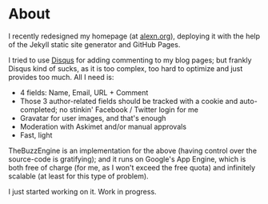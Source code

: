 About
=======

I recently redesigned my homepage (at [alexn.org](http://alexn.org/)),
deploying it with the help of the Jekyll static site generator and
GitHub Pages.

I tried to use [Disqus](http://disqus.com) for adding commenting to my
blog pages; but frankly Disqus kind of sucks, as it is too complex,
too hard to optimize and just provides too much. All I need is:

- 4 fields: Name, Email, URL + Comment
- Those 3 author-related fields should be tracked with a cookie and
  auto-completed; no stinkin' Facebook / Twitter login for me
- Gravatar for user images, and that's enough
- Moderation with Askimet and/or manual approvals
- Fast, light

TheBuzzEngine is an implementation for the above (having control over
the source-code is gratifying); and it runs on Google's App Engine,
which is both free of charge (for me, as I won't exceed the free
quota) and infinitely scalable (at least for this type of problem).

I just started working on it. Work in progress.